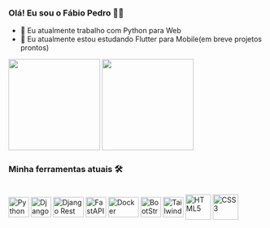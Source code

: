 ### Olá! Eu sou o Fábio Pedro 👋🏻

- 💼 Eu atualmente trabalho com Python para Web
- 🌱 Eu atualmente estou estudando Flutter para Mobile(em breve projetos prontos)

<div>
<img height="180em" src="https://github-readme-stats.vercel.app/api?username=fspjonny&show_icons=true&include_all_commits=true&count_private=true&theme=dracula">
<img height="180em" src="https://github-readme-stats.vercel.app/api/top-langs/?username=fspjonny&layout=compact&langs_count=16&theme=dracula">
</div>

### Minha ferramentas atuais 🛠️
<div style="display: inline-block"></br>
<img align="center" height="40" width="40" src="https://i.imgur.com/iuSOeQg.png" alt="Python">
<img align="center" height="40" width="40" src="https://i.imgur.com/Qysv9o3.jpg" alt="Django">
<img align="center" height="40" width="60" src="https://i.imgur.com/wBSggAf.png" alt="Django Rest">
<img align="center" height="40" width="40" src="https://i.imgur.com/XQb0lGx.png" alt="FastAPI">
<img align="center" height="40" width="60" src="https://i.imgur.com/xYmqkk0.png" alt="Docker">
<img align="center" height="40" width="40" src="https://i.imgur.com/rPFeBsL.png" alt="BootStrap">
<img align="center" height="40" width="40" src="https://i.imgur.com/VXZbBIY.png" alt="Tailwind">
<img align="center" height="50" width="50" src="https://i.imgur.com/nljS0Q4.png" alt="HTML5">
<img align="center" height="50" width="50" src="https://i.imgur.com/En0miPH.png" alt="CSS3">
</div>
